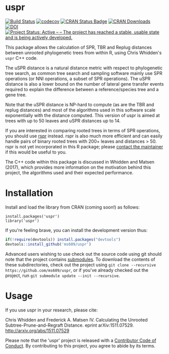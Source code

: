 # uspr

[![Build Status](https://travis-ci.org/ms609/uspr.svg?branch=master)](https://travis-ci.org/ms609/uspr)
[![codecov](https://codecov.io/gh/ms609/uspr/branch/master/graph/badge.svg)](https://codecov.io/gh/ms609/uspr)
[![CRAN Status Badge](http://www.r-pkg.org/badges/version/uspr)](https://cran.r-project.org/package=uspr)
[![CRAN Downloads](http://cranlogs.r-pkg.org/badges/uspr)](https://cran.r-project.org/package=uspr)
[![DOI](https://zenodo.org/badge/DOI/10.5281/zenodo.3522726.svg)](http://doi.org/10.5281/zenodo.3522725)<!--[![Project Status: Inactive – The project has reached a stable, usable state but is no longer being actively developed; support/maintenance will be provided as time allows.](http://www.repostatus.org/badges/latest/inactive.svg)](http://www.repostatus.org/#inactive)
-->
[![Project Status: Active – – The project has reached a stable, usable state and is being actively developed.](http://www.repostatus.org/badges/latest/active.svg)](http://www.repostatus.org/#active)

This package allows the calculation of SPR, TBR and Replug distances between
unrooted phylogenetic trees from within R, using Chris Whidden's `uspr` C++ code.

The uSPR distance is a natural distance metric with respect to phylogenetic tree search, as common tree search and sampling software mainly use SPR operations (or NNI operations, a subset of SPR operations). The uSPR distance is also a lower bound on the number of lateral gene transfer events required to explain the difference between a reference/species tree and a gene tree.

Note that the uSPR distance is NP-hard to compute (as are the TBR and replug distances) and most of the algorithms used in this software scale exponentially with the distance computed. This version of uspr is aimed at trees with up to 50 leaves and uSPR distances up to 14.

If you are interested in comparing rooted trees in terms of SPR operations, you should use [rspr](https://github.com/cwhidden/rspr) instead. rspr is also much more efficient and can easily handle pairs of binary rooted trees with 200+ leaves and distances > 50.
rspr is not yet incorporated in this R package; please 
[contact the maintainer](https://github.com/ms609/uspr/issues/2)
if this would be useful to you.

The C++ code within this package is discussed in Whidden and Matsen (2017), which
provides more information on the motivation behind this project, the algorithms used and their expected performance.

# Installation

Install and load the library from CRAN (coming soon!) as follows:
```
install.packages('uspr')
library('uspr')
```

If you're feeling brave, you can install the development version thus:
```r
if(!require(devtools)) install.packages("devtools")
devtools::install_github('ms609/uspr')
```

Advanced users wishing to use check out the source code using git should note
that the project contains
[submodules](https://github.blog/2016-02-01-working-with-submodules/).
To download the contents of these subdirectories, check out the project using
`git clone --recursive https://github.com/ms609/uspr`,
or if you've already checked out the project, run
`git submodule update --init --recursive`.  

# Usage

If you use uspr in your research, please cite:

Chris Whidden and Frederick A. Matsen IV. Calculating the Unrooted Subtree-Prune-and-Regraft Distance. eprint arXiv:1511.07529. http://arxiv.org/abs/1511.07529

Please note that the 'uspr' project is released with a
[Contributor Code of Conduct](CODE_OF_CONDUCT.md).
By contributing to this project, you agree to abide by its terms.
